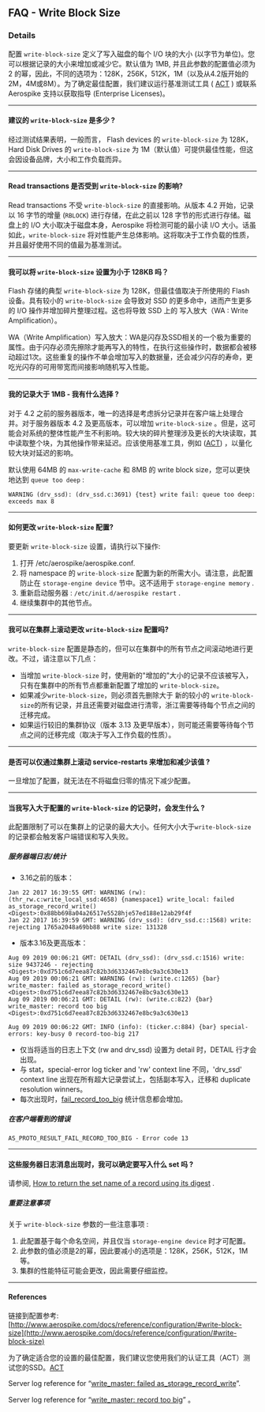 ## FAQ - Write Block Size

### Details

 配置 `write-block-size` 定义了写入磁盘的每个 I/O 块的大小 (以字节为单位)。您可以根据记录的大小来增加或减少它。默认值为 1MB, 并且此参数的配置值必须为 2 的幂，因此，不同的选项为：128K，256K，512K，1M（以及从4.2版开始的2M，4M或8M）。为了确定最佳配置，我们建议运行基准测试工具 ( [ACT](https://github.com/aerospike/act) ) 或联系 Aerospike 支持以获取指导 (Enterprise Licenses)。

----

#### 建议的 `write-block-size` 是多少 ?

经过测试结果表明，一般而言， Flash devices 的 `write-block-size` 为 128K， Hard Disk Drives 的 `write-block-size` 为 1M（默认值）可提供最佳性能，但这会因设备品牌，大小和工作负载而异。

---

#### Read transactions 是否受到 `write-block-size` 的影响?

Read transactions 不受 `write-block-size` 的直接影响。从版本 4.2 开始，记录以 16 字节的增量 (`RBLOCK`) 进行存储，在此之前以 128 字节的形式进行存储。磁盘上的 I/O 大小取决于磁盘本身，Aerospike 将检测可能的最小读 I/O 大小。话虽如此，`write-block-size` 将对性能产生总体影响。这将取决于工作负载的性质，并且最好使用不同的值最为基准测试。

---

#### 我可以将 `write-block-size` 设置为小于 128KB 吗？

Flash 存储的典型 `write-block-size` 为 128K，但最佳值取决于所使用的 Flash 设备。具有较小的 `write-block-size` 会导致对 SSD 的更多命中，进而产生更多的 I/O 操作并增加碎片整理过程。这也将导致 SSD 上的 写入放大（WA : Write Amplification）。

WA（Write Amplification）写入放大：WA是闪存及SSD相关的一个极为重要的属性。由于闪存必须先擦除才能再写入的特性，在执行这些操作时，数据都会被移动超过1次。这些重复的操作不单会增加写入的数据量，还会减少闪存的寿命，更吃光闪存的可用带宽而间接影响随机写入性能。

---

#### 我的记录大于 1MB - 我有什么选择 ?

对于 4.2 之前的服务器版本，唯一的选择是考虑拆分记录并在客户端上处理合并。对于服务器版本 4.2 及更高版本，可以增加 `write-block-size` 。但是，这可能会对系统的整体性能产生不利影响。较大块的碎片整理涉及更长的大块读取，其中读取整个块，为其他操作带来延迟。应该使用基准工具，例如 ([ACT](https://github.com/aerospike/act)) ，以量化较大块对延迟的影响。

默认使用 64MB 的 `max-write-cache` 和 8MB 的 write block size，您可以更快地达到 `queue too deep` :

```log
WARNING (drv_ssd): (drv_ssd.c:3691) {test} write fail: queue too deep: exceeds max 8
```

---

#### 如何更改 `write-block-size` 配置?

要更新 `write-block-size` 设置，请执行以下操作:

1. 打开 /etc/aerospike/aerospike.conf.
2. 将 namespace 的 `write-block-size` 配置为新的所需大小。请注意，此配置防止在 `storage-engine device` 节中。这不适用于 `storage-engine memory` .
3. 重新启动服务器 : `/etc/init.d/aerospike restart` .
4. 继续集群中的其他节点。

---

#### 我可以在集群上滚动更改 `write-block-size` 配置吗?

`write-block-size` 配置是静态的，但可以在集群中的所有节点之间滚动地进行更改。不过，请注意以下几点：

- 当增加 `write-block-size` 时，使用新的"增加的"大小的记录不应该被写入，只有在集群中的所有节点都重新配置了增加的 `write-block-size`。
- 如果减少`write-block-size`，则必须首先删除大于 新的较小的 `write-block-size`的所有记录，并且还需要对磁盘进行清零，浙江需要等待每个节点之间的迁移完成。
- 如果运行较旧的集群协议（版本 3.13 及更早版本），则可能还需要等待每个节点之间的迁移完成（取决于写入工作负载的性质）。

---

#### 是否可以仅通过集群上滚动 service-restarts 来增加和减少该值 ?

一旦增加了配置，就无法在不将磁盘归零的情况下减少配置。

---

#### 当我写入大于配置的 `write-block-size` 的记录时，会发生什么 ?

此配置限制了可以在集群上的记录的最大大小。任何大小大于`write-block-size`的记录都会触发客户端错误和写入失败。

##### 服务器端日志/统计
 - 3.16之前的版本：

```log
Jan 22 2017 16:39:55 GMT: WARNING (rw): (thr_rw.c:write_local_ssd:4658) {namespace1} write_local: failed as_storage_record_write() <Digest>:0x88bb698a04a26517e5528hje57ed188e12ab29f4f
Jan 22 2017 16:39:59 GMT: WARNING (drv_ssd): (drv_ssd.c::1568) write: rejecting 1765a2048a69bb88 write size: 131328
```

 - 版本3.16及更高版本：

```log
Aug 09 2019 00:06:21 GMT: DETAIL (drv_ssd): (drv_ssd.c:1516) write: size 9437246 - rejecting <Digest>:0xd751c6d7eea87c82b3d6332467e8bc9a3c630e13
Aug 09 2019 00:06:21 GMT: WARNING (rw): (write.c:1265) {bar} write_master: failed as_storage_record_write() <Digest>:0xd751c6d7eea87c82b3d6332467e8bc9a3c630e13
Aug 09 2019 00:06:21 GMT: DETAIL (rw): (write.c:822) {bar} write_master: record too big <Digest>:0xd751c6d7eea87c82b3d6332467e8bc9a3c630e13
```
```log
Aug 09 2019 00:06:22 GMT: INFO (info): (ticker.c:884) {bar} special-errors: key-busy 0 record-too-big 217
```

- 仅当将适当的日志上下文 (rw and drv_ssd) 设置为 detail 时，DETAIL 行才会出现。
- 与 stat，special-error log ticker and 'rw' context line 不同，'drv_ssd' context line 出现在所有超大记录尝试上，包括副本写入，迁移和 duplicate resolution winners。
- 每次出现时，[fail_record_too_big](https://www.aerospike.com/docs/reference/metrics/#fail_record_too_big) 统计信息都会增加。 

##### 在客户端看到的错误

```log
AS_PROTO_RESULT_FAIL_RECORD_TOO_BIG - Error code 13
```

---

#### 这些服务器日志消息出现时，我可以确定要写入什么 set 吗 ?

请参阅, [How to return the set name of a record using its digest](https://discuss.aerospike.com/t/how-to-return-the-set-name-of-a-record-using-its-digest/5214) .

##### 重要注意事项

关于 `write-block-size` 参数的一些注意事项 :
1. 此配置基于每个命名空间，并且仅当 `storage-engine device` 时才可配置。
2. 此参数的值必须是2的幂，因此要减小的选项是：128K，256K，512K，1M等。
3. 集群的性能特征可能会更改，因此需要仔细监控。

---

#### References

链接到配置参考: [http://www.aerospike.com/docs/reference/configuration/#write-block-size](http://www.aerospike.com/docs/reference/configuration/#write-block-size)

为了确定适合您的设置的最佳配置，我们建议您使用我们的认证工具（ACT）测试您的SSD。[ACT](https://github.com/aerospike/act)

Server log reference for “[write_master: failed as_storage_record_write](https://www.aerospike.com/docs/reference/serverlogmessages/index.html?show-removed=1#59OmgCmTR9bG7xXuDMDCnM4-nj8_)”.

Server log reference for “[write_master: record too big](https://www.aerospike.com/docs/reference/serverlogmessages/index.html?show-removed=1#XDvpiZocq1LqQcgbfEz75kAOxMc_)” 。


